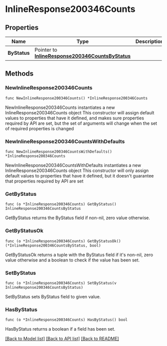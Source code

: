 # InlineResponse200346Counts

## Properties

Name | Type | Description | Notes
------------ | ------------- | ------------- | -------------
**ByStatus** | Pointer to [**InlineResponse200346CountsByStatus**](InlineResponse200346CountsByStatus.md) |  | [optional] 

## Methods

### NewInlineResponse200346Counts

`func NewInlineResponse200346Counts() *InlineResponse200346Counts`

NewInlineResponse200346Counts instantiates a new InlineResponse200346Counts object
This constructor will assign default values to properties that have it defined,
and makes sure properties required by API are set, but the set of arguments
will change when the set of required properties is changed

### NewInlineResponse200346CountsWithDefaults

`func NewInlineResponse200346CountsWithDefaults() *InlineResponse200346Counts`

NewInlineResponse200346CountsWithDefaults instantiates a new InlineResponse200346Counts object
This constructor will only assign default values to properties that have it defined,
but it doesn't guarantee that properties required by API are set

### GetByStatus

`func (o *InlineResponse200346Counts) GetByStatus() InlineResponse200346CountsByStatus`

GetByStatus returns the ByStatus field if non-nil, zero value otherwise.

### GetByStatusOk

`func (o *InlineResponse200346Counts) GetByStatusOk() (*InlineResponse200346CountsByStatus, bool)`

GetByStatusOk returns a tuple with the ByStatus field if it's non-nil, zero value otherwise
and a boolean to check if the value has been set.

### SetByStatus

`func (o *InlineResponse200346Counts) SetByStatus(v InlineResponse200346CountsByStatus)`

SetByStatus sets ByStatus field to given value.

### HasByStatus

`func (o *InlineResponse200346Counts) HasByStatus() bool`

HasByStatus returns a boolean if a field has been set.


[[Back to Model list]](../README.md#documentation-for-models) [[Back to API list]](../README.md#documentation-for-api-endpoints) [[Back to README]](../README.md)



